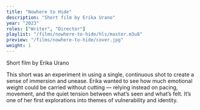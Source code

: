 ```yaml
---
title: "Nowhere to Hide"
description: "Short film by Erika Urano"
year: "2023"
roles: ["Writer", "Director"]
playlist: "/films/nowhere-to-hide/hls/master.m3u8"
preview: "/films/nowhere-to-hide/cover.jpg"
weight: 1
---
```

Short film by Erika Urano

This short was an experiment in using a single, continuous shot to create a sense of immersion and unease. Erika wanted to see how much emotional weight could be carried without cutting — relying instead on pacing, movement, and the quiet tension between what’s seen and what’s felt. It’s one of her first explorations into themes of vulnerability and identity.
